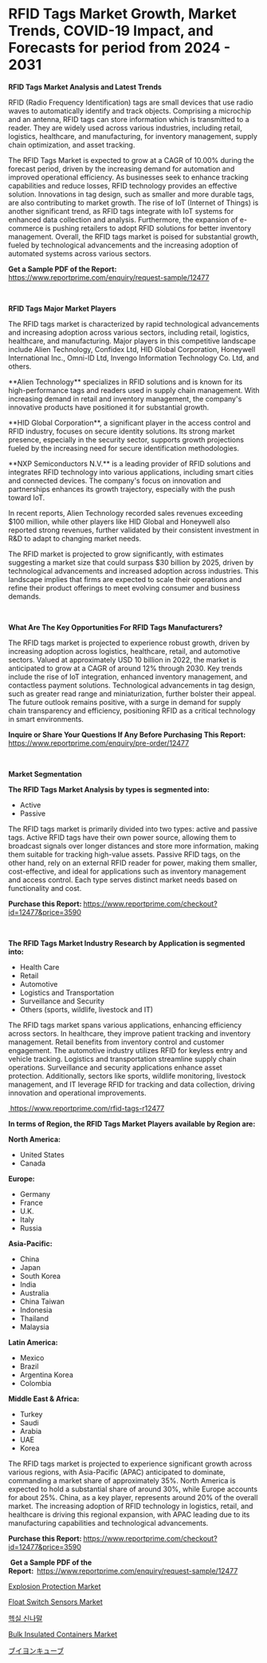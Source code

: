 <p><h1>RFID Tags Market Growth, Market Trends, COVID-19 Impact, and Forecasts for period from 2024 - 2031</h1></p><p><strong>RFID Tags Market Analysis and Latest Trends</strong></p>
<p><p>RFID (Radio Frequency Identification) tags are small devices that use radio waves to automatically identify and track objects. Comprising a microchip and an antenna, RFID tags can store information which is transmitted to a reader. They are widely used across various industries, including retail, logistics, healthcare, and manufacturing, for inventory management, supply chain optimization, and asset tracking.</p><p>The RFID Tags Market is expected to grow at a CAGR of 10.00% during the forecast period, driven by the increasing demand for automation and improved operational efficiency. As businesses seek to enhance tracking capabilities and reduce losses, RFID technology provides an effective solution. Innovations in tag design, such as smaller and more durable tags, are also contributing to market growth. The rise of IoT (Internet of Things) is another significant trend, as RFID tags integrate with IoT systems for enhanced data collection and analysis. Furthermore, the expansion of e-commerce is pushing retailers to adopt RFID solutions for better inventory management. Overall, the RFID tags market is poised for substantial growth, fueled by technological advancements and the increasing adoption of automated systems across various sectors.</p></p>
<p><strong>Get a Sample PDF of the Report:&nbsp;</strong> <a href="https://www.reportprime.com/enquiry/request-sample/12477">https://www.reportprime.com/enquiry/request-sample/12477</a></p>
<p>&nbsp;</p>
<p><strong>RFID Tags Major Market Players</strong></p>
<p><p>The RFID tags market is characterized by rapid technological advancements and increasing adoption across various sectors, including retail, logistics, healthcare, and manufacturing. Major players in this competitive landscape include Alien Technology, Confidex Ltd, HID Global Corporation, Honeywell International Inc., Omni-ID Ltd, Invengo Information Technology Co. Ltd, and others.</p><p>**Alien Technology** specializes in RFID solutions and is known for its high-performance tags and readers used in supply chain management. With increasing demand in retail and inventory management, the company's innovative products have positioned it for substantial growth. </p><p>**HID Global Corporation**, a significant player in the access control and RFID industry, focuses on secure identity solutions. Its strong market presence, especially in the security sector, supports growth projections fueled by the increasing need for secure identification methodologies.</p><p>**NXP Semiconductors N.V.** is a leading provider of RFID solutions and integrates RFID technology into various applications, including smart cities and connected devices. The company's focus on innovation and partnerships enhances its growth trajectory, especially with the push toward IoT.</p><p>In recent reports, Alien Technology recorded sales revenues exceeding $100 million, while other players like HID Global and Honeywell also reported strong revenues, further validated by their consistent investment in R&D to adapt to changing market needs. </p><p>The RFID market is projected to grow significantly, with estimates suggesting a market size that could surpass $30 billion by 2025, driven by technological advancements and increased adoption across industries. This landscape implies that firms are expected to scale their operations and refine their product offerings to meet evolving consumer and business demands.</p></p>
<p>&nbsp;</p>
<p><strong>What Are The Key Opportunities For RFID Tags Manufacturers?</strong></p>
<p><p>The RFID tags market is projected to experience robust growth, driven by increasing adoption across logistics, healthcare, retail, and automotive sectors. Valued at approximately USD 10 billion in 2022, the market is anticipated to grow at a CAGR of around 12% through 2030. Key trends include the rise of IoT integration, enhanced inventory management, and contactless payment solutions. Technological advancements in tag design, such as greater read range and miniaturization, further bolster their appeal. The future outlook remains positive, with a surge in demand for supply chain transparency and efficiency, positioning RFID as a critical technology in smart environments.</p></p>
<p><strong>Inquire or Share Your Questions If Any Before Purchasing This Report:</strong> <a href="https://www.reportprime.com/enquiry/pre-order/12477">https://www.reportprime.com/enquiry/pre-order/12477</a></p>
<p>&nbsp;</p>
<p><strong>Market Segmentation</strong></p>
<p><strong>The RFID Tags Market Analysis by types is segmented into:</strong></p>
<p><ul><li>Active</li><li>Passive</li></ul></p>
<p><p>The RFID tags market is primarily divided into two types: active and passive tags. Active RFID tags have their own power source, allowing them to broadcast signals over longer distances and store more information, making them suitable for tracking high-value assets. Passive RFID tags, on the other hand, rely on an external RFID reader for power, making them smaller, cost-effective, and ideal for applications such as inventory management and access control. Each type serves distinct market needs based on functionality and cost.</p></p>
<p><strong>Purchase this Report:&nbsp;</strong><a href="https://www.reportprime.com/checkout?id=12477&price=3590">https://www.reportprime.com/checkout?id=12477&price=3590</a></p>
<p>&nbsp;</p>
<p><strong>The RFID Tags Market Industry Research by Application is segmented into:</strong></p>
<p><ul><li>Health Care</li><li>Retail</li><li>Automotive</li><li>Logistics and Transportation</li><li>Surveillance and Security</li><li>Others (sports, wildlife, livestock and IT)</li></ul></p>
<p><p>The RFID tags market spans various applications, enhancing efficiency across sectors. In healthcare, they improve patient tracking and inventory management. Retail benefits from inventory control and customer engagement. The automotive industry utilizes RFID for keyless entry and vehicle tracking. Logistics and transportation streamline supply chain operations. Surveillance and security applications enhance asset protection. Additionally, sectors like sports, wildlife monitoring, livestock management, and IT leverage RFID for tracking and data collection, driving innovation and operational improvements.</p></p>
<p><a href="https://www.reportprime.com/rfid-tags-r12477">&nbsp;https://www.reportprime.com/rfid-tags-r12477</a></p>
<p><strong>In terms of Region, the RFID Tags Market Players available by Region are:</strong></p>
<p>
    <p> <strong> North America: </strong>
        <ul>
            <li>United States</li>
            <li>Canada</li>
        </ul>
        </p> 
    <p> <strong> Europe: </strong>
        <ul>
            <li>Germany</li>
            <li>France</li>
            <li>U.K.</li>
            <li>Italy</li>
            <li>Russia</li>
        </ul>
        </p> 
    <p> <strong> Asia-Pacific: </strong>
        <ul>
            <li>China</li>
            <li>Japan</li>
            <li>South Korea</li>
            <li>India</li>
            <li>Australia</li>
            <li>China Taiwan</li>
            <li>Indonesia</li>
            <li>Thailand</li>
            <li>Malaysia</li>
        </ul>
        </p> 
    <p> <strong> Latin America: </strong>
        <ul>
            <li>Mexico</li>
            <li>Brazil</li>
            <li>Argentina Korea</li>
            <li>Colombia</li>
        </ul>
        </p> 
    <p> <strong> Middle East & Africa: </strong>
        <ul>
            <li>Turkey</li>
            <li>Saudi</li>
            <li>Arabia</li>
            <li>UAE</li>
            <li>Korea</li>
        </ul>
    </p>
    </p>
<p><p>The RFID tags market is projected to experience significant growth across various regions, with Asia-Pacific (APAC) anticipated to dominate, commanding a market share of approximately 35%. North America is expected to hold a substantial share of around 30%, while Europe accounts for about 25%. China, as a key player, represents around 20% of the overall market. The increasing adoption of RFID technology in logistics, retail, and healthcare is driving this regional expansion, with APAC leading due to its manufacturing capabilities and technological advancements.</p></p>
<p><strong>Purchase this Report: </strong><a href="https://www.reportprime.com/checkout?id=12477&price=3590">https://www.reportprime.com/checkout?id=12477&price=3590</a></p>
<p>&nbsp;<strong>Get a Sample PDF of the Report:&nbsp;&nbsp;</strong><a href="https://www.reportprime.com/enquiry/request-sample/12477">https://www.reportprime.com/enquiry/request-sample/12477</a></p>
<p><strong></strong></p>
<p><p><a href="https://medium.com/@danibram100_64069/explosion-protection-market-strategic-insights-product-evolution-and-market-segmentation-in-the-0e40d9035073">Explosion Protection Market</a></p><p><a href="https://github.com/angelajermaine/Market-Research-Report-List-5/blob/main/float-switch-sensors-market.md">Float Switch Sensors Market</a></p><p><a href="https://medium.com/@adsogvwv75/%ED%97%A5%EC%8B%A4-%EC%8B%A0%EB%82%98%EB%A7%90-%EC%8B%9C%EC%9E%A5-%EA%B8%80%EB%A1%9C%EB%B2%8C-%EC%8B%9C%EC%9E%A5-%EC%A0%90%EC%9C%A0%EC%9C%A8-%EB%B0%8F-%EC%88%9C%EC%9C%84-2024-2031%EB%85%84-%EC%A0%84%EC%B2%B4-%ED%8C%90%EB%A7%A4-%EB%B0%8F-%EC%88%98%EC%9A%94-%EC%98%88%EC%B8%A1-29dd1e8e1df5">헥실 신나말</a></p><p><a href="https://issuu.com/reportprime-2/docs/bulk-insulated-containers-market-si_869564c0552021">Bulk Insulated Containers Market</a></p><p><a href="https://medium.com/@ismaelblick2023/%E3%83%96%E3%82%A4%E3%83%A8%E3%83%B3%E3%82%AD%E3%83%A5%E3%83%BC%E3%83%96%E5%B8%82%E5%A0%B4%E8%A6%8F%E6%A8%A1-%E3%82%B7%E3%82%A7%E3%82%A2%E3%81%8A%E3%82%88%E3%81%B3%E3%83%88%E3%83%AC%E3%83%B3%E3%83%89%E5%88%86%E6%9E%90%E3%83%AC%E3%83%9D%E3%83%BC%E3%83%88-%E8%A3%BD%E5%93%81%E5%88%A5-%E3%82%AD%E3%83%A5%E3%83%BC%E3%83%96-%E9%A1%86%E7%B2%92-%E7%B2%89%E6%9C%AB-%E3%83%9A%E3%83%BC%E3%82%B9%E3%83%88-%E3%81%8A%E3%82%88%E3%81%B3%E3%82%BB%E3%82%B0%E3%83%A1%E3%83%B3%E3%83%88%E4%BA%88%E6%B8%AC-2024%E5%B9%B4-2031%E5%B9%B4-0ee140e92870">ブイヨンキューブ</a></p></p>